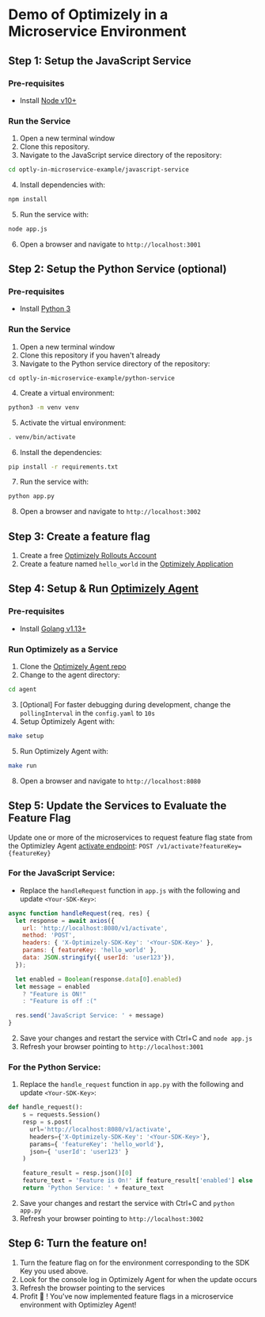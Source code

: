 # Demo of Optimizely in a Microservice Environment

## Step 1: Setup the JavaScript Service

### Pre-requisites
- Install [Node v10+](https://nodejs.org/en/download/)

### Run the Service
1. Open a new terminal window
2. Clone this repository.
3. Navigate to the JavaScript service directory of the repository:
```bash
cd optly-in-microservice-example/javascript-service
```
4. Install dependencies with:
```bash
npm install
```
5. Run the service with:
```bash
node app.js
```
6. Open a browser and navigate to `http://localhost:3001`

## Step 2: Setup the Python Service (optional)

### Pre-requisites
- Install [Python 3](https://www.python.org/downloads/)

### Run the Service
1. Open a new terminal window
2. Clone this repository if you haven't already
3. Navigate to the Python service directory of the repository:
```
cd optly-in-microservice-example/python-service
```
4. Create a virtual environment:
```bash
python3 -m venv venv
```
5. Activate the virtual environment:
```bash
. venv/bin/activate
```
6. Install the dependencies:
```bash
pip install -r requirements.txt
```
7. Run the service with:
```bash
python app.py
```
8. Open a browser and navigate to `http://localhost:3002`

## Step 3: Create a feature flag
1. Create a free [Optimizely Rollouts Account](https://www.optimizely.com/rollouts-signup/?utm_source=youtube&utm_campaign=microservice-feature-flags)
2. Create a feature named `hello_world` in the [Optimizely Application](https://app.optimizely.com)

## Step 4: Setup & Run [Optimizely Agent](https://docs.developers.optimizely.com/full-stack/docs/setup-optimizely-agent)
### Pre-requisites
 - Install [Golang v1.13+](https://golang.org/dl/)

### Run Optimizely as a Service
1. Clone the [Optimizely Agent repo](https://github.com/optimizely/agent/tree/v1.2.0)
2. Change to the agent directory:
 ```bash
 cd agent
 ```
3. [Optional] For faster debugging during development, change the `pollingInterval` in the `config.yaml` to `10s`
4. Setup Optimizely Agent with:
```bash
make setup
```
5. Run Optimizely Agent with:
 ```bash
 make run
 ```
8. Open a browser and navigate to `http://localhost:8080`

## Step 5: Update the Services to Evaluate the Feature Flag
Update one or more of the microservices to request feature flag state from the Optimizley Agent [activate endpoint](https://docs.developers.optimizely.com/full-stack/docs/use-optimizely-agent#section-manage-features): `POST /v1/activate?featureKey={featureKey}`

### For the JavaScript Service:
- Replace the `handleRequest` function in `app.js` with the following and update `<Your-SDK-Key>`:

```javascript
async function handleRequest(req, res) {
  let response = await axios({
    url: 'http://localhost:8080/v1/activate',
    method: 'POST',
    headers: { 'X-Optimizely-SDK-Key': '<Your-SDK-Key>' },
    params: { featureKey: 'hello_world' },
    data: JSON.stringify({ userId: 'user123'}),
  });

  let enabled = Boolean(response.data[0].enabled)
  let message = enabled
    ? "Feature is ON!"
    : "Feature is off :("

  res.send('JavaScript Service: ' + message)
}
```
2. Save your changes and restart the service with Ctrl+C and `node app.js`
3. Refresh your browser pointing to `http://localhost:3001`

### For the Python Service:
1. Replace the `handle_request` function in `app.py` with the following and update `<Your-SDK-Key>`:
```python
def handle_request():
    s = requests.Session()
    resp = s.post(
      url='http://localhost:8080/v1/activate',
      headers={'X-Optimizely-SDK-Key': '<Your-SDK-Key>'},
      params={ 'featureKey': 'hello_world'},
      json={ 'userId': 'user123' }
    )

    feature_result = resp.json()[0]
    feature_text = 'Feature is On!' if feature_result['enabled'] else 'Feature is off :('
    return 'Python Service: ' + feature_text
```
2. Save your changes and restart the service with Ctrl+C and `python app.py`
3. Refresh your browser pointing to `http://localhost:3002`


## Step 6: Turn the feature on!
1. Turn the feature flag on for the environment corresponding to the SDK Key you used above.
2. Look for the console log in Optimizely Agent for when the update occurs
3. Refresh the browser pointing to the services
4. Profit 🎉 ! You've now implemented feature flags in a microservice environment with Optimizley Agent!
